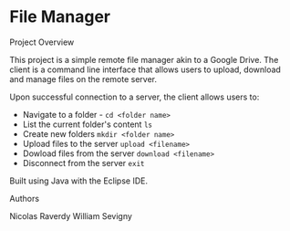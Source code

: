 # File Manager
Project Overview

This project is a simple remote file manager akin to a Google Drive. The client is a command line interface that allows users to upload, download and manage files on the remote server.

Upon successful connection to a server, the client allows users to:

- Navigate to a folder - `cd <folder name>`
- List the current folder's content `ls`
- Create new folders `mkdir <folder name>`
- Upload files to the server `upload <filename>`
-  Dowload files from the server `download <filename>`
- Disconnect from the server `exit`
	
Built using Java with the Eclipse IDE.

Authors

Nicolas Raverdy
William Sevigny
